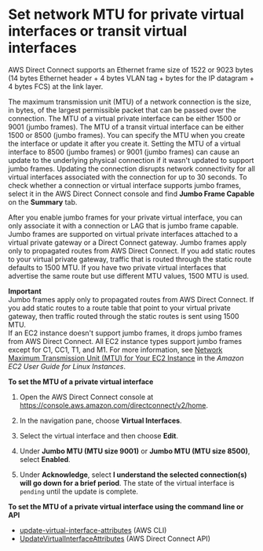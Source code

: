 # Set network MTU for private virtual interfaces or transit virtual interfaces<a name="set-jumbo-frames-vif"></a>

AWS Direct Connect supports an Ethernet frame size of 1522 or 9023 bytes \(14 bytes Ethernet header \+ 4 bytes VLAN tag \+ bytes for the IP datagram \+ 4 bytes FCS\) at the link layer\.

The maximum transmission unit \(MTU\) of a network connection is the size, in bytes, of the largest permissible packet that can be passed over the connection\. The MTU of a virtual private interface can be either 1500 or 9001 \(jumbo frames\)\. The MTU of a transit virtual interface can be either 1500 or 8500 \(jumbo frames\)\. You can specify the MTU when you create the interface or update it after you create it\. Setting the MTU of a virtual interface to 8500 \(jumbo frames\) or 9001 \(jumbo frames\) can cause an update to the underlying physical connection if it wasn't updated to support jumbo frames\. Updating the connection disrupts network connectivity for all virtual interfaces associated with the connection for up to 30 seconds\. To check whether a connection or virtual interface supports jumbo frames, select it in the AWS Direct Connect console and find **Jumbo Frame Capable** on the **Summary** tab\.

After you enable jumbo frames for your private virtual interface, you can only associate it with a connection or LAG that is jumbo frame capable\. Jumbo frames are supported on virtual private interfaces attached to a virtual private gateway or a Direct Connect gateway\. Jumbo frames apply only to propagated routes from AWS Direct Connect\. If you add static routes to your virtual private gateway, traffic that is routed through the static route defaults to 1500 MTU\. If you have two private virtual interfaces that advertise the same route but use different MTU values, 1500 MTU is used\.

**Important**  
Jumbo frames apply only to propagated routes from AWS Direct Connect\. If you add static routes to a route table that point to your virtual private gateway, then traffic routed through the static routes is sent using 1500 MTU\.  
If an EC2 instance doesn't support jumbo frames, it drops jumbo frames from AWS Direct Connect\. All EC2 instance types support jumbo frames except for C1, CC1, T1, and M1\. For more information, see [Network Maximum Transmission Unit \(MTU\) for Your EC2 Instance](https://docs.aws.amazon.com/AWSEC2/latest/UserGuide/network_mtu.html) in the *Amazon EC2 User Guide for Linux Instances*\.

**To set the MTU of a private virtual interface**

1. Open the AWS Direct Connect console at [https://console\.aws\.amazon\.com/directconnect/v2/home](https://console.aws.amazon.com/directconnect/v2/home)\.

1. In the navigation pane, choose **Virtual Interfaces**\.

1.  Select the virtual interface and then choose **Edit**\.

1. Under **Jumbo MTU \(MTU size 9001\)** or **Jumbo MTU \(MTU size 8500\)**, select **Enabled**\.

1. Under **Acknowledge**, select **I understand the selected connection\(s\) will go down for a brief period**\. The state of the virtual interface is `pending` until the update is complete\.

**To set the MTU of a private virtual interface using the command line or API**
+ [update\-virtual\-interface\-attributes](https://docs.aws.amazon.com/cli/latest/reference/directconnect/update-virtual-interface-attributes.html) \(AWS CLI\)
+ [UpdateVirtualInterfaceAttributes](https://docs.aws.amazon.com/directconnect/latest/APIReference/API_UpdateVirtualInterfaceAttributes.html) \(AWS Direct Connect API\)
